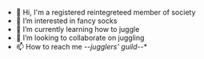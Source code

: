 - 👋 Hi, I'm a registered reintegreteed member of society
- 👀 I’m interested in fancy socks
- 🌱 I’m currently learning how to juggle
- 💞️ I’m looking to collaborate on juggling
- 📫 How to reach me **--jugglers'* guild--**

